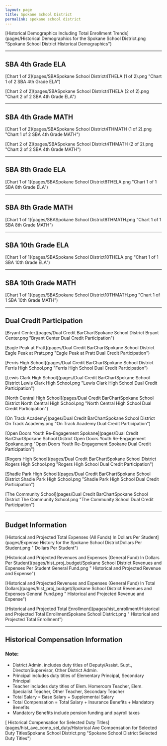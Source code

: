```yaml
---
layout: page
title: Spokane School District
permalink: spokane school district
---
```



[Historical Demographics Including Total Enrollment Trends](pages/Historical Demographics for the Spokane School District.png "Spokane School District Historical Demographics")

___

## SBA 4th Grade ELA

[Chart 1 of 2](pages/SBASpokane School District4THELA (1 of 2).png "Chart 1 of 2 SBA 4th Grade ELA")

[Chart 2 of 2](pages/SBASpokane School District4THELA (2 of 2).png "Chart 2 of 2 SBA 4th Grade ELA")


___

## SBA 4th Grade MATH

[Chart 1 of 2](pages/SBASpokane School District4THMATH (1 of 2).png "Chart 1 of 2 SBA 4th Grade MATH")

[Chart 2 of 2](pages/SBASpokane School District4THMATH (2 of 2).png "Chart 2 of 2 SBA 4th Grade MATH")


___

## SBA 8th Grade ELA

[Chart 1 of 1](pages/SBASpokane School District8THELA.png "Chart 1 of 1 SBA 8th Grade ELA")


___

## SBA 8th Grade MATH

[Chart 1 of 1](pages/SBASpokane School District8THMATH.png "Chart 1 of 1 SBA 8th Grade MATH")


___

## SBA 10th Grade ELA

[Chart 1 of 1](pages/SBASpokane School District10THELA.png "Chart 1 of 1 SBA 10th Grade ELA")


___

## SBA 10th Grade MATH

[Chart 1 of 1](pages/SBASpokane School District10THMATH.png "Chart 1 of 1 SBA 10th Grade MATH")


___

## Dual Credit Participation

[Bryant Center](pages/Dual Credit BarChartSpokane School District Bryant Center.png "Bryant Center Dual Credit Participation")

[Eagle Peak at Pratt](pages/Dual Credit BarChartSpokane School District Eagle Peak at Pratt.png "Eagle Peak at Pratt Dual Credit Participation")

[Ferris High School](pages/Dual Credit BarChartSpokane School District Ferris High School.png "Ferris High School Dual Credit Participation")

[Lewis   Clark High School](pages/Dual Credit BarChartSpokane School District Lewis   Clark High School.png "Lewis   Clark High School Dual Credit Participation")

[North Central High School](pages/Dual Credit BarChartSpokane School District North Central High School.png "North Central High School Dual Credit Participation")

[On Track Academy](pages/Dual Credit BarChartSpokane School District On Track Academy.png "On Track Academy Dual Credit Participation")

[Open Doors Youth Re-Engagement Spokane](pages/Dual Credit BarChartSpokane School District Open Doors Youth Re-Engagement Spokane.png "Open Doors Youth Re-Engagement Spokane Dual Credit Participation")

[Rogers High School](pages/Dual Credit BarChartSpokane School District Rogers High School.png "Rogers High School Dual Credit Participation")

[Shadle Park High School](pages/Dual Credit BarChartSpokane School District Shadle Park High School.png "Shadle Park High School Dual Credit Participation")

[The Community School](pages/Dual Credit BarChartSpokane School District The Community School.png "The Community School Dual Credit Participation")


___

## Budget Information

[Historical and Projected Total Expenses (All Funds) In Dollars Per Student](pages/Expense History for the Spokane School DistrictDollars Per Student.png " Dollars Per Student")

[Historical and Projected Revenues and Expenses (General Fund) In Dollars Per Student](pages/hist_proj_budget/Spokane School District Revenues and Expenses Per Student General Fund.png " Historical and Projected Revenue and Expense")

[Historical and Projected Revenues and Expenses (General Fund) In Total Dollars](pages/hist_proj_budget/Spokane School District Revenues and Expenses General Fund.png " Historical and Projected Revenue and Expense")

[Historical and Projected Total Enrollment](pages/hist_enrollment/Historical and Projected Total EnrollmentSpokane School District.png " Historical and Projected Total Enrollment")


___

## Historical Compensation Information
### Note:
- District Admin. includes duty titles of Deputy/Assist. Supt., Director/Supervisor, Other District Admin.
- Principal includes duty titles of Elementary Principal, Secondary Principal
- Teacher includes duty titles of Elem. Homeroom Teacher, Elem. Specialist Teacher, Other Teacher, Secondary Teacher
- Total Salary = Base Salary + Supplemental Salary
- Total Compensation = Total Salary + Insurance Benefits + Mandatory Benefits
- Mandatory Benefits include pension funding and payroll taxes

[ Historical Compensation for Selected Duty Titles](pages/hist_ave_comp_sel_duty/Historical Ave Compensation for Selected Duty TitlesSpokane School District.png "Spokane School District Selected Duty Titles")

